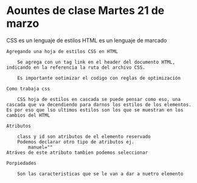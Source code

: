 # Aountes de clase Martes 21 de marzo
CSS es un lenguaje de estilos
HTML es un lenguaje de marcado

    Agregando una hoja de estilos CSS en HTML

        Se agrega con un tag link en el header del documento HTML, indicando en la referencia la ruta del archivo CSS.

        Es importante ootimizar el codigo con reglas de optimización 

    Como trabaja css

        CSS hoja de estilos en cascada se puede pensar como eso, una cascada que va decendiendo para darnos los estilos de los elementos. Es por eso que lso ultimos estilos son los que se muestran en los cambios del HTML

    Atributos

        class y id son atributos de el elemento reservado
        Podemos declarar otro tipo de atributos ej.
            manuel=""
    Atráves de este atributo tambien podemos seleccionar

    Porpiedades

        Son las caracteristicas que se le van a dar a nuetro elemento
